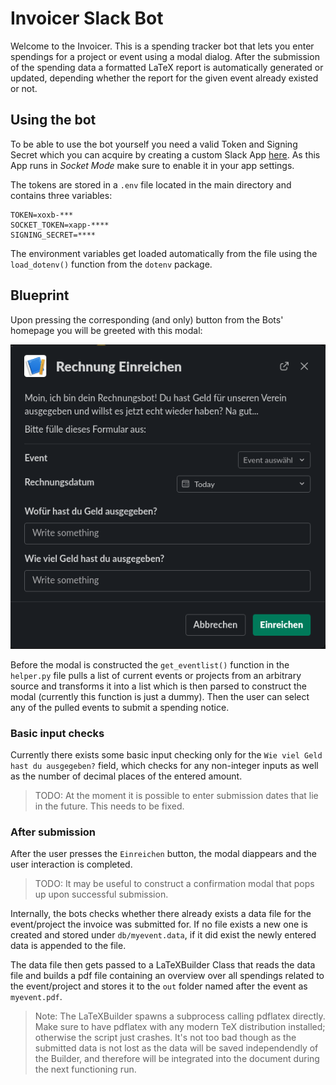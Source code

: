 # Invoicer Slack Bot

Welcome to the Invoicer. This is a spending tracker bot that lets you enter spendings for a project or event using a modal dialog. After the submission of the spending data a formatted LaTeX report is automatically generated or updated, depending whether the report for the given event already existed or not. 

## Using the bot

To be able to use the bot yourself you need a valid Token and Signing Secret which you can acquire by creating a custom Slack App [here](https://api.slack.com/apps). As this App runs in *Socket Mode* make sure to enable it in your app settings.

The tokens are stored in a `.env` file located in the main directory and contains three variables:

```
TOKEN=xoxb-***
SOCKET_TOKEN=xapp-****
SIGNING_SECRET=****
```
The environment variables get loaded automatically from the file using the `load_dotenv()` function from the `dotenv` package. 

## Blueprint

[logo]: https://github.com/nikpau/nms-invoicer/blob/main/doc/img/modal.png

Upon pressing the corresponding (and only) button from the Bots' homepage you will be greeted with this modal: 

![modal][logo]

Before the modal is constructed the `get_eventlist()` function in the `helper.py` file pulls a list of current events or projects from an arbitrary source and transforms it into a list which is then parsed to construct the modal (currently this function is just a dummy). Then the user can select any of the pulled events to submit a spending notice. 

### Basic input checks

Currently there exists some basic input checking only for the `Wie viel Geld hast du ausgegeben?` field, which checks for any non-integer inputs as well as the number of decimal places of the entered amount. 

> TODO: At the moment it is possible to enter submission dates that lie in the future. This needs to be fixed. 

### After submission

After the user presses the `Einreichen` button, the modal diappears and the user interaction is completed. 

> TODO: It may be useful to construct a confirmation modal that pops up upon successful submission.

Internally, the bots checks whether there already exists a data file for the event/project the invoice was submitted for. If no file exists a new one is created and stored under `db/myevent.data`, if it did exist the newly entered data is appended to the file. 

The data file then gets passed to a LaTeXBuilder Class that reads the data file and builds a pdf file containing an overview over all spendings related to the event/project and stores it to the `out` folder named after the event as `myevent.pdf`.

> Note: The LaTeXBuilder spawns a subprocess calling pdflatex directly. Make sure to have pdflatex with any modern TeX distribution installed; otherwise the script just crashes. It's not too bad though as the submitted data is not lost as the data will be saved independendly of the Builder, and therefore will be integrated into the document during the next functioning run.
